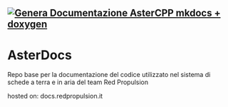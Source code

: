 [![Genera Documentazione AsterCPP mkdocs + doxygen](https://github.com/RedPropulsion/AsterDocs/actions/workflows/generate_docs.yml/badge.svg)](https://github.com/RedPropulsion/AsterDocs/actions/workflows/generate_docs.yml)
---
# AsterDocs

Repo base per la documentazione del codice utilizzato nel sistema di schede a terra e in aria del team Red Propulsion


hosted on: docs.redpropulsion.it
